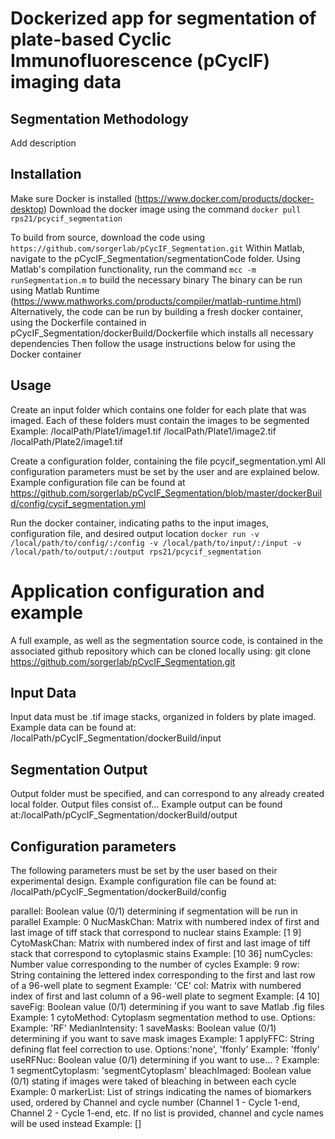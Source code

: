 # Dockerized app for segmentation of plate-based Cyclic Immunofluorescence (pCycIF) imaging data

## Segmentation Methodology
Add description

## Installation
Make sure Docker is installed (https://www.docker.com/products/docker-desktop)
Download the docker image using the command `docker pull rps21/pcycif_segmentation`

To build from source, download the code using `https://github.com/sorgerlab/pCycIF_Segmentation.git`
Within Matlab, navigate to the pCycIF_Segmentation/segmentationCode folder.
Using Matlab's compilation functionality, run the command `mcc -m runSegmentation.m` to build the necessary binary
The binary can be run using Matlab Runtime (https://www.mathworks.com/products/compiler/matlab-runtime.html)
Alternatively, the code can be run by building a fresh docker container, using the Dockerfile contained in pCycIF_Segmentation/dockerBuild/Dockerfile which installs all necessary dependencies
Then follow the usage instructions below for using the Docker container 

## Usage 
Create an input folder which contains one folder for each plate that was imaged. Each of these folders must contain the images to be segmented
Example:
/localPath/Plate1/image1.tif
/localPath/Plate1/image2.tif
/localPath/Plate2/image1.tif

Create a configuration folder, containing the file pcycif_segmentation.yml
All configuration parameters must be set by the user and are explained below. Example configuration file can be found at 
https://github.com/sorgerlab/pCycIF_Segmentation/blob/master/dockerBuild/config/cycif_segmentation.yml

Run the docker container, indicating paths to the input images, configuration file, and desired output location
`docker run -v /local/path/to/config/:/config -v /local/path/to/input/:/input -v /local/path/to/output/:/output rps21/pcycif_segmentation`


# Application configuration and example 
A full example, as well as the segmentation source code, is contained in the associated github repository which can be cloned locally using:
git clone https://github.com/sorgerlab/pCycIF_Segmentation.git

## Input Data
Input data must be .tif image stacks, organized in folders by plate imaged. 
Example data can be found at: /localPath/pCycIF_Segmentation/dockerBuild/input

## Segmentation Output
Output folder must be specified, and can correspond to any already created local folder. Output files consist of...
Example output can be found at:/localPath/pCycIF_Segmentation/dockerBuild/output


## Configuration parameters
The following parameters must be set by the user based on their experimental design. 
Example configuration file can be found at: /localPath/pCycIF_Segmentation/dockerBuild/config

parallel: Boolean value (0/1) determining if segmentation will be run in parallel
Example: 0
NucMaskChan: Matrix with numbered index of first and last image of tiff stack that correspond to nuclear stains
Example: [1 9]
CytoMaskChan: Matrix with numbered index of first and last image of tiff stack that correspond to cytoplasmic stains
Example: [10 36]
numCycles: Number value corresponding to the number of cycles
Example: 9
row: String containing the lettered index corresponding to the first and last row of a 96-well plate to segment 
Example: 'CE'
col: Matrix with numbered index of first and last column  of a 96-well plate to segment
Example: [4 10]
saveFig: Boolean value (0/1) determining if you want to save Matlab .fig files 
Example: 1
cytoMethod: Cytoplasm segmentation method to use. Options:
Example: 'RF'
MedianIntensity: 1
saveMasks: Boolean value (0/1) determining if you want to save mask images
Example: 1
applyFFC: String defining flat feel correction to use. Options:'none', 'ffonly'
Example: 'ffonly'
useRFNuc: Boolean value (0/1) determining if you want to use... ?
Example: 1
segmentCytoplasm: 'segmentCytoplasm'
bleachImaged: Boolean value (0/1) stating if images were taked of bleaching in between each cycle 
Example: 0
markerList: List of strings indicating the names of biomarkers used, ordered by Channel and cycle number (Channel 1 - Cycle 1-end, Channel 2 - Cycle 1-end, etc. If no list is provided, channel and cycle names will be used instead
Example: []


